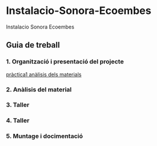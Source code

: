 # Instalacio-Sonora-Ecoembes
Instalacio Sonora Ecoembes

## Guia de treball

### 1. Organització i presentació del projecte
[pràctica1 anàlisis dels materials](materials.md)
### 2. Anàlisis del material
### 3. Taller 
### 4. Taller
### 5. Muntage i docimentació
